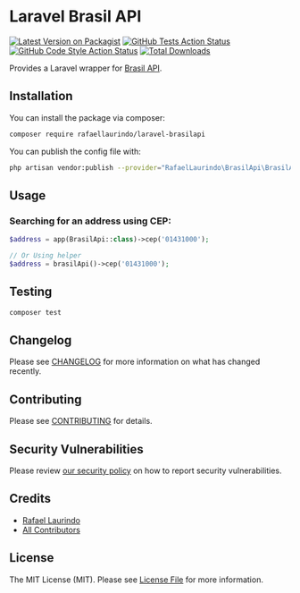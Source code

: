 # Laravel Brasil API

[![Latest Version on Packagist](https://img.shields.io/packagist/v/rafaellaurindo/laravel-brasilapi.svg?style=flat-square)](https://packagist.org/packages/rafaellaurindo/laravel-brasilapi)
[![GitHub Tests Action Status](https://img.shields.io/github/workflow/status/rafaellaurindo/laravel-brasilapi/run-tests?label=tests)](https://github.com/rafaellaurindo/laravel-brasilapi/actions?query=workflow%3Arun-tests+branch%3Amain)
[![GitHub Code Style Action Status](https://img.shields.io/github/workflow/status/rafaellaurindo/laravel-brasilapi/Check%20&%20fix%20styling?label=code%20style)](https://github.com/rafaellaurindo/laravel-brasilapi/actions?query=workflow%3A"Check+%26+fix+styling"+branch%3Amain)
[![Total Downloads](https://img.shields.io/packagist/dt/rafaellaurindo/laravel-brasilapi.svg?style=flat-square)](https://packagist.org/packages/rafaellaurindo/laravel-brasilapi)

Provides a Laravel wrapper for [Brasil API](https://brasilapi.com.br/).

## Installation

You can install the package via composer:

```bash
composer require rafaellaurindo/laravel-brasilapi
```

You can publish the config file with:

```bash
php artisan vendor:publish --provider="RafaelLaurindo\BrasilApi\BrasilApiServiceProvider" --tag="config""
```

## Usage

### Searching for an address using CEP:

```php
$address = app(BrasilApi::class)->cep('01431000');

// Or Using helper
$address = brasilApi()->cep('01431000');
```

## Testing

```bash
composer test
```

## Changelog

Please see [CHANGELOG](CHANGELOG.md) for more information on what has changed recently.

## Contributing

Please see [CONTRIBUTING](.github/CONTRIBUTING.md) for details.

## Security Vulnerabilities

Please review [our security policy](../../security/policy) on how to report security vulnerabilities.

## Credits

- [Rafael Laurindo](https://github.com/rafaellaurindo)
- [All Contributors](../../contributors)

## License

The MIT License (MIT). Please see [License File](LICENSE.md) for more information.